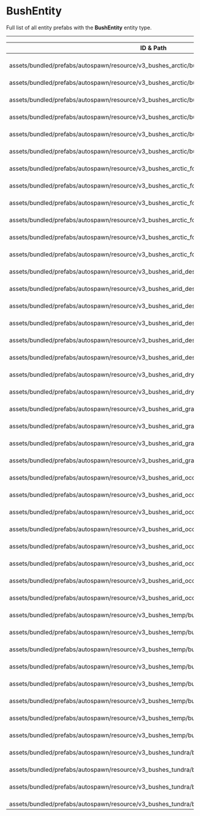 # BushEntity
Full list of all <Badge type="warning" text="44"/> entity prefabs with the **BushEntity** entity type.

---
| ID & Path |
| --- |
| <a href="#1122716232"><Badge id="1122716232" type="tip" text="#"/></a> <Badge type="tip" text="1122716232"/> <br> assets/bundled/prefabs/autospawn/resource/v3_bushes_arctic/bush_willow_snow_a.prefab |
| <a href="#4149691108"><Badge id="4149691108" type="tip" text="#"/></a> <Badge type="tip" text="4149691108"/> <br> assets/bundled/prefabs/autospawn/resource/v3_bushes_arctic/bush_willow_snow_b.prefab |
| <a href="#1820411578"><Badge id="1820411578" type="tip" text="#"/></a> <Badge type="tip" text="1820411578"/> <br> assets/bundled/prefabs/autospawn/resource/v3_bushes_arctic/bush_willow_snow_c.prefab |
| <a href="#2936932675"><Badge id="2936932675" type="tip" text="#"/></a> <Badge type="tip" text="2936932675"/> <br> assets/bundled/prefabs/autospawn/resource/v3_bushes_arctic/bush_willow_snow_d.prefab |
| <a href="#32775274"><Badge id="32775274" type="tip" text="#"/></a> <Badge type="tip" text="32775274"/> <br> assets/bundled/prefabs/autospawn/resource/v3_bushes_arctic/bush_willow_snow_small_a.prefab |
| <a href="#2576382643"><Badge id="2576382643" type="tip" text="#"/></a> <Badge type="tip" text="2576382643"/> <br> assets/bundled/prefabs/autospawn/resource/v3_bushes_arctic/bush_willow_snow_small_b.prefab |
| <a href="#1167199100"><Badge id="1167199100" type="tip" text="#"/></a> <Badge type="tip" text="1167199100"/> <br> assets/bundled/prefabs/autospawn/resource/v3_bushes_arctic_forest/bush_spicebush_a_snow.prefab |
| <a href="#4087530221"><Badge id="4087530221" type="tip" text="#"/></a> <Badge type="tip" text="4087530221"/> <br> assets/bundled/prefabs/autospawn/resource/v3_bushes_arctic_forest/bush_spicebush_c_snow.prefab |
| <a href="#758554793"><Badge id="758554793" type="tip" text="#"/></a> <Badge type="tip" text="758554793"/> <br> assets/bundled/prefabs/autospawn/resource/v3_bushes_arctic_forest/bush_willow_snow_a.prefab |
| <a href="#3295722903"><Badge id="3295722903" type="tip" text="#"/></a> <Badge type="tip" text="3295722903"/> <br> assets/bundled/prefabs/autospawn/resource/v3_bushes_arctic_forest/bush_willow_snow_b.prefab |
| <a href="#2099157251"><Badge id="2099157251" type="tip" text="#"/></a> <Badge type="tip" text="2099157251"/> <br> assets/bundled/prefabs/autospawn/resource/v3_bushes_arctic_forest/bush_willow_snow_c.prefab |
| <a href="#2445542773"><Badge id="2445542773" type="tip" text="#"/></a> <Badge type="tip" text="2445542773"/> <br> assets/bundled/prefabs/autospawn/resource/v3_bushes_arctic_forest/bush_willow_snow_d.prefab |
| <a href="#3465213630"><Badge id="3465213630" type="tip" text="#"/></a> <Badge type="tip" text="3465213630"/> <br> assets/bundled/prefabs/autospawn/resource/v3_bushes_arid_desert/creosote_bush_c.prefab |
| <a href="#3089150988"><Badge id="3089150988" type="tip" text="#"/></a> <Badge type="tip" text="3089150988"/> <br> assets/bundled/prefabs/autospawn/resource/v3_bushes_arid_desert/creosote_bush_d.prefab |
| <a href="#234209637"><Badge id="234209637" type="tip" text="#"/></a> <Badge type="tip" text="234209637"/> <br> assets/bundled/prefabs/autospawn/resource/v3_bushes_arid_desert/mormon_tea_a.prefab |
| <a href="#2297296541"><Badge id="2297296541" type="tip" text="#"/></a> <Badge type="tip" text="2297296541"/> <br> assets/bundled/prefabs/autospawn/resource/v3_bushes_arid_desert/mormon_tea_b.prefab |
| <a href="#1453661656"><Badge id="1453661656" type="tip" text="#"/></a> <Badge type="tip" text="1453661656"/> <br> assets/bundled/prefabs/autospawn/resource/v3_bushes_arid_desert/mormon_tea_c.prefab |
| <a href="#3477188858"><Badge id="3477188858" type="tip" text="#"/></a> <Badge type="tip" text="3477188858"/> <br> assets/bundled/prefabs/autospawn/resource/v3_bushes_arid_desert/mormon_tea_d.prefab |
| <a href="#3619757843"><Badge id="3619757843" type="tip" text="#"/></a> <Badge type="tip" text="3619757843"/> <br> assets/bundled/prefabs/autospawn/resource/v3_bushes_arid_dry/creosote_bush_dry_a.prefab |
| <a href="#2580250243"><Badge id="2580250243" type="tip" text="#"/></a> <Badge type="tip" text="2580250243"/> <br> assets/bundled/prefabs/autospawn/resource/v3_bushes_arid_dry/creosote_bush_dry_b.prefab |
| <a href="#3024719950"><Badge id="3024719950" type="tip" text="#"/></a> <Badge type="tip" text="3024719950"/> <br> assets/bundled/prefabs/autospawn/resource/v3_bushes_arid_grass/creosote_bush_a.prefab |
| <a href="#2262085207"><Badge id="2262085207" type="tip" text="#"/></a> <Badge type="tip" text="2262085207"/> <br> assets/bundled/prefabs/autospawn/resource/v3_bushes_arid_grass/creosote_bush_b.prefab |
| <a href="#662552977"><Badge id="662552977" type="tip" text="#"/></a> <Badge type="tip" text="662552977"/> <br> assets/bundled/prefabs/autospawn/resource/v3_bushes_arid_grass/creosote_bush_c.prefab |
| <a href="#868323579"><Badge id="868323579" type="tip" text="#"/></a> <Badge type="tip" text="868323579"/> <br> assets/bundled/prefabs/autospawn/resource/v3_bushes_arid_grass/creosote_bush_d.prefab |
| <a href="#2535317628"><Badge id="2535317628" type="tip" text="#"/></a> <Badge type="tip" text="2535317628"/> <br> assets/bundled/prefabs/autospawn/resource/v3_bushes_arid_ocotillo/ocotillo_a.prefab |
| <a href="#2243270370"><Badge id="2243270370" type="tip" text="#"/></a> <Badge type="tip" text="2243270370"/> <br> assets/bundled/prefabs/autospawn/resource/v3_bushes_arid_ocotillo/ocotillo_b.prefab |
| <a href="#3944804480"><Badge id="3944804480" type="tip" text="#"/></a> <Badge type="tip" text="3944804480"/> <br> assets/bundled/prefabs/autospawn/resource/v3_bushes_arid_ocotillo/ocotillo_c.prefab |
| <a href="#2159833854"><Badge id="2159833854" type="tip" text="#"/></a> <Badge type="tip" text="2159833854"/> <br> assets/bundled/prefabs/autospawn/resource/v3_bushes_arid_ocotillo/ocotillo_d.prefab |
| <a href="#1830818888"><Badge id="1830818888" type="tip" text="#"/></a> <Badge type="tip" text="1830818888"/> <br> assets/bundled/prefabs/autospawn/resource/v3_bushes_arid_ocotillo/ocotillo_dry_a.prefab |
| <a href="#1026773471"><Badge id="1026773471" type="tip" text="#"/></a> <Badge type="tip" text="1026773471"/> <br> assets/bundled/prefabs/autospawn/resource/v3_bushes_arid_ocotillo/ocotillo_dry_b.prefab |
| <a href="#1789414902"><Badge id="1789414902" type="tip" text="#"/></a> <Badge type="tip" text="1789414902"/> <br> assets/bundled/prefabs/autospawn/resource/v3_bushes_arid_ocotillo/ocotillo_dry_c.prefab |
| <a href="#92239953"><Badge id="92239953" type="tip" text="#"/></a> <Badge type="tip" text="92239953"/> <br> assets/bundled/prefabs/autospawn/resource/v3_bushes_arid_ocotillo/ocotillo_dry_d.prefab |
| <a href="#1416270327"><Badge id="1416270327" type="tip" text="#"/></a> <Badge type="tip" text="1416270327"/> <br> assets/bundled/prefabs/autospawn/resource/v3_bushes_temp/bush_spicebush_a.prefab |
| <a href="#11756155"><Badge id="11756155" type="tip" text="#"/></a> <Badge type="tip" text="11756155"/> <br> assets/bundled/prefabs/autospawn/resource/v3_bushes_temp/bush_spicebush_b.prefab |
| <a href="#3814559739"><Badge id="3814559739" type="tip" text="#"/></a> <Badge type="tip" text="3814559739"/> <br> assets/bundled/prefabs/autospawn/resource/v3_bushes_temp/bush_spicebush_c.prefab |
| <a href="#430140965"><Badge id="430140965" type="tip" text="#"/></a> <Badge type="tip" text="430140965"/> <br> assets/bundled/prefabs/autospawn/resource/v3_bushes_temp/bush_spicebush_d.prefab |
| <a href="#2139235056"><Badge id="2139235056" type="tip" text="#"/></a> <Badge type="tip" text="2139235056"/> <br> assets/bundled/prefabs/autospawn/resource/v3_bushes_temp/bush_willow_a.prefab |
| <a href="#2700581554"><Badge id="2700581554" type="tip" text="#"/></a> <Badge type="tip" text="2700581554"/> <br> assets/bundled/prefabs/autospawn/resource/v3_bushes_temp/bush_willow_b.prefab |
| <a href="#2140071019"><Badge id="2140071019" type="tip" text="#"/></a> <Badge type="tip" text="2140071019"/> <br> assets/bundled/prefabs/autospawn/resource/v3_bushes_temp/bush_willow_c.prefab |
| <a href="#3873879796"><Badge id="3873879796" type="tip" text="#"/></a> <Badge type="tip" text="3873879796"/> <br> assets/bundled/prefabs/autospawn/resource/v3_bushes_temp/bush_willow_d.prefab |
| <a href="#2702842993"><Badge id="2702842993" type="tip" text="#"/></a> <Badge type="tip" text="2702842993"/> <br> assets/bundled/prefabs/autospawn/resource/v3_bushes_tundra/bush_spicebush_a.prefab |
| <a href="#128546977"><Badge id="128546977" type="tip" text="#"/></a> <Badge type="tip" text="128546977"/> <br> assets/bundled/prefabs/autospawn/resource/v3_bushes_tundra/bush_spicebush_b.prefab |
| <a href="#767543079"><Badge id="767543079" type="tip" text="#"/></a> <Badge type="tip" text="767543079"/> <br> assets/bundled/prefabs/autospawn/resource/v3_bushes_tundra/bush_spicebush_c.prefab |
| <a href="#3508671805"><Badge id="3508671805" type="tip" text="#"/></a> <Badge type="tip" text="3508671805"/> <br> assets/bundled/prefabs/autospawn/resource/v3_bushes_tundra/bush_spicebush_d.prefab |

